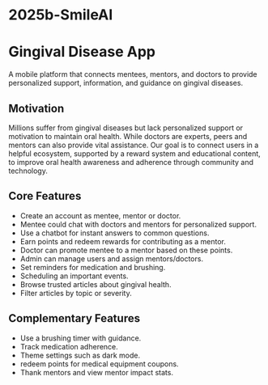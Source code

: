 # 2025b-SmileAI
# Gingival Disease App

A mobile platform that connects mentees, mentors, and doctors to provide personalized support, information, and guidance on gingival diseases.

## Motivation
Millions suffer from gingival diseases but lack personalized support or motivation to maintain oral health. While doctors are experts, peers and mentors can also provide vital assistance. Our goal is to connect users in a helpful ecosystem, supported by a reward system and educational content, to improve oral health awareness and adherence through community and technology.

## Core Features
- Create an account as mentee, mentor or doctor.
- Mentee could chat with doctors and mentors for personalized support.
- Use a chatbot for instant answers to common questions.
- Earn points and redeem rewards for contributing as a mentor.
- Doctor can promote mentee to a mentor based on these points.
- Admin can manage users and assign mentors/doctors.
- Set reminders for medication and brushing.
- Scheduling an important events.
- Browse trusted articles about gingival health.
- Filter articles by topic or severity.


## Complementary Features
- Use a brushing timer with guidance.
- Track medication adherence.
- Theme settings such as dark mode.
- redeem points for medical equipment coupons.
- Thank mentors and view mentor impact stats.

